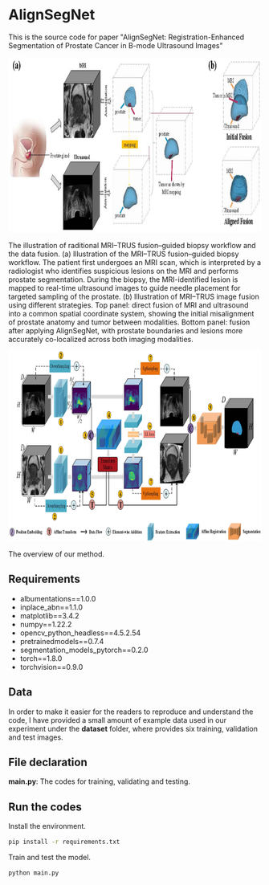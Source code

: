# AlignSegNet
This is the source code for paper "AlignSegNet: Registration-Enhanced Segmentation of Prostate Cancer in B-mode Ultrasound Images"

<div align=center><img width="1000" height="350" src="https://github.com/sangst-lab/AlignSegNet/blob/main/figures/Figure_1.jpg"/></div>
<p align="left"> 
The illustration of raditional MRI–TRUS fusion–guided biopsy workflow and the data fusion. (a) Illustration of the MRI–TRUS fusion–guided biopsy workflow. The patient first undergoes an MRI scan, which is interpreted by a radiologist who identifies suspicious lesions on the MRI and performs prostate segmentation. During the biopsy, the MRI-identified lesion is mapped to real-time ultrasound images to guide needle placement for targeted sampling of the prostate. (b) Illustration of MRI–TRUS image fusion using different strategies. Top panel: direct fusion of MRI and ultrasound into a common spatial coordinate system, showing the initial misalignment of prostate anatomy and tumor between modalities. Bottom panel: fusion after applying AlignSegNet, with prostate boundaries and lesions more accurately co-localized across both imaging modalities.
</p>

<div align=center><img width="1200" height="380" src="https://github.com/sangst-lab/AlignSegNet/blob/main/figures/Figure_2.jpg"/></div>
<p align="left"> 
The overview of our method. 
</p>

## Requirements
* albumentations==1.0.0
* inplace_abn==1.1.0
* matplotlib==3.4.2
* numpy==1.22.2
* opencv_python_headless==4.5.2.54
* pretrainedmodels==0.7.4
* segmentation_models_pytorch==0.2.0
* torch==1.8.0
* torchvision==0.9.0

## Data
In order to make it easier for the readers to reproduce and understand the code, I have provided a small amount of example data used in our experiment under the **dataset** folder, where provides six training, validation and test images.

## File declaration


**main.py**: The codes for training, validating and testing.

## Run the codes
Install the environment.
```bash
pip install -r requirements.txt
```

Train and test the model.
```bash
python main.py
```
